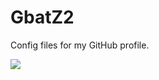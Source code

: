 # GbatZ2
Config files for my GitHub profile.


<img src="[https://postimg.cc/9RYBmn7W](https://i.postimg.cc/0kQg9xLZ/wallpaperbetter-com-1920x1080-2.jpg)"/>
